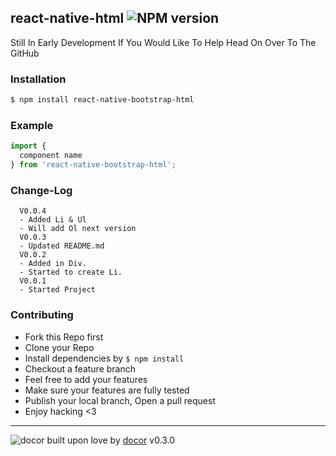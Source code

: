 ## react-native-html ![NPM version](https://img.shields.io/npm/v/react-native-bootstrap-html.svg?style=flat)

Still In Early Development If You Would Like To Help Head On Over To The GitHub

### Installation
```bash
$ npm install react-native-bootstrap-html
```

### Example
```js
import {
  component name
} from 'react-native-bootstrap-html';
```

### Change-Log
```text
  V0.0.4
  - Added Li & Ul
  - Will add Ol next version
  V0.0.3
  - Updated README.md
  V0.0.2
  - Added in Div.
  - Started to create Li.
  V0.0.1
  - Started Project
```


### Contributing
- Fork this Repo first
- Clone your Repo
- Install dependencies by `$ npm install`
- Checkout a feature branch
- Feel free to add your features
- Make sure your features are fully tested
- Publish your local branch, Open a pull request
- Enjoy hacking <3

---
![docor]()
built upon love by [docor](git+https://github.com/turingou/docor.git) v0.3.0
